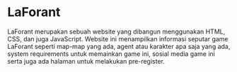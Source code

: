 # LaForant
LaForant merupakan sebuah website yang dibangun menggunakan HTML, CSS, dan juga JavaScript.
Website ini menampilkan informasi seputar game LaForant seperti map-map yang ada, agent atau karakter apa saja yang ada, system requirements untuk memainkan game ini, sosial media game ini serta juga ada halaman untuk melakukan pre-register.
